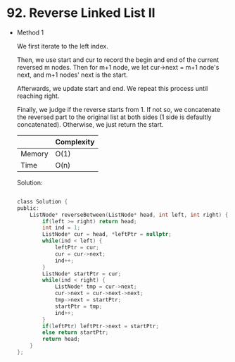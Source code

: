 # 92. Reverse Linked List II 
- Method 1

    We first iterate to the left index.

    Then, we use start and cur to record the begin and end of the current reversed m nodes. Then for m+1 node, we let cur->next = m+1 node's next, and m+1 nodes' next is the start.

    Afterwards, we update start and end. We repeat this process until reaching right. 

    Finally, we judge if the reverse starts from 1. If not so, we concatenate the reversed part to the original list at both sides (1 side is defaultly concatenated). Otherwise, we just return the start.

    | |   Complexity  |
    | ----------- | ----------- | 
    |  Memory     | O(1) | 
    |      Time       |  O(n) | 


    Solution:

    ``` h

    class Solution {
    public:
        ListNode* reverseBetween(ListNode* head, int left, int right) {
            if(left >= right) return head;
            int ind = 1;
            ListNode* cur = head, *leftPtr = nullptr;
            while(ind < left) {
                leftPtr = cur;
                cur = cur->next;
                ind++;
            }
            ListNode* startPtr = cur;
            while(ind < right) {
                ListNode* tmp = cur->next;
                cur->next = cur->next->next;
                tmp->next = startPtr;
                startPtr = tmp;
                ind++;
            }
            if(leftPtr) leftPtr->next = startPtr;
            else return startPtr;
            return head;
        }
    };

    ```

<!-- - Method 2

    This is another method.

    | |   Complexity  |
    | ----------- | ----------- | 
    |  Memory     | O(n) | 
    |      Time       |  O(n) | 


    Solution:

    ``` h



    ```

- Additional Knowledge:
       
    Here are some additional knowledge.



<br> -->